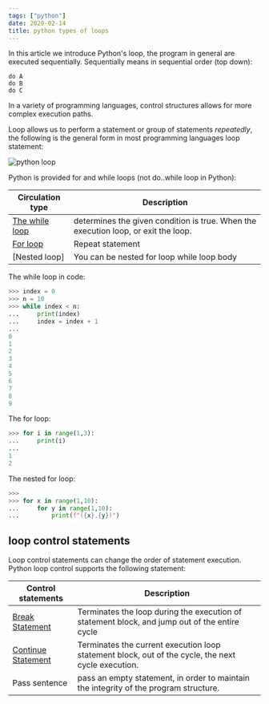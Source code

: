 ```yaml
---
tags: ["python"]
date: 2020-02-14
title: python types of loops
---
```

In this article we introduce Python's loop, the program in general are executed sequentially. Sequentially means in sequential order (top down):

```
do A
do B
do C
```

In a variety of programming languages, control structures allows for more complex execution paths.

Loop allows us to perform a statement or group of statements *repeatedly*, the following is the general form in most programming languages ​​loop statement:

![python loop](https://dev-to-uploads.s3.amazonaws.com/i/urxflqstc9x0qipigomi.jpg)

Python is provided for and while loops (not do..while loop in Python):

Circulation type | Description
--- | ---
[The while loop](https://pythonprogramminglanguage.com/while-loop/) | determines the given condition is true. When the execution loop, or exit the loop.
[For loop](https://pythonbasics.org/for-loops/) | Repeat statement
[Nested loop] | You can be nested for loop while loop body

The while loop in code:

```python
>>> index = 0
>>> n = 10
>>> while index < n:
...     print(index)
...     index = index + 1
... 
0
1
2
3
4
5
6
7
8
9
```

The for loop:

```python
>>> for i in range(1,3):
...     print(i)
... 
1
2
```

The nested for loop:

```python
>>> 
>>> for x in range(1,10):
...     for y in range(1,10):
...         print(f"({x},{y})")
```

## loop control statements

Loop control statements can change the order of statement execution. Python loop control supports the following statement:

Control statements | Description
--- | ---
[Break Statement](https://dev.to/libertycodervice/python-break-statement-4ki5) | Terminates the loop during the execution of statement block, and jump out of the entire cycle
[Continue Statement](https://dev.to/libertycodervice/python-continue-statement-dme) | Terminates the current execution loop statement block, out of the cycle, the next cycle execution.
Pass sentence | pass an empty statement, in order to maintain the integrity of the program structure.
